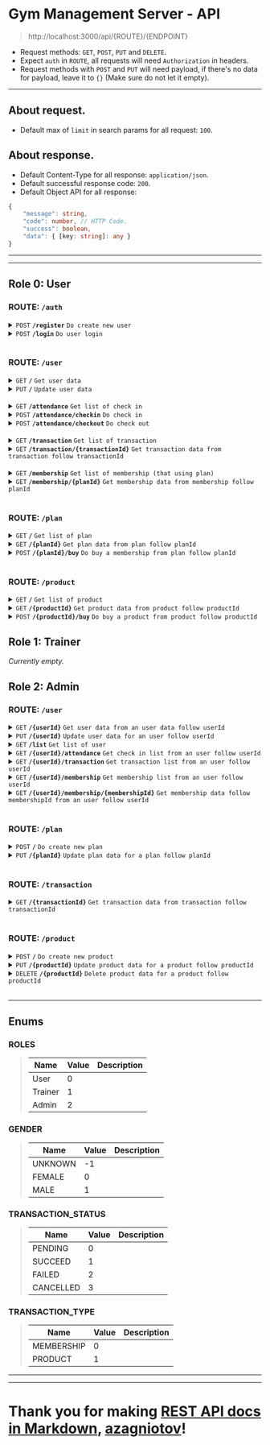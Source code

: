 # Gym Management Server - API

> http://localhost:3000/api/{ROUTE}/{ENDPOINT}

-   Request methods: `GET`, `POST`, `PUT` and `DELETE`.
-   Expect `auth` in `ROUTE`, all requests will need `Authorization` in headers.
-   Request methods with `POST` and `PUT` will need payload, if there's no data for payload, leave it to `{}` (Make sure do not let it empty).

---

## About request.

-   Default max of `limit` in search params for all request: `100`.

## About response.

-   Default Content-Type for all response: `application/json`.
-   Default successful response code: `200`.
-   Default Object API for all response:

```ts
{
    "message": string,
    "code": number, // HTTP Code.
    "success": boolean,
    "data": { [key: string]: any }
}
```

---

---

## Role 0: User

### ROUTE: `/auth`

<details>
    <summary><code>POST</code> <code><b>/register</b></code> <code>Do create new user</code></summary>

##### Payload request

> | Name        | Type     | Data type | Default | Description            |
> | ----------- | -------- | --------- | ------- | ---------------------- |
> | email       | required | string    |         |                        |
> | password    | required | string    |         | min length is 6        |
> | fullName    | required | string    |         |                        |
> | gender      | required | number    |         | [Enum#GENDER](#gender) |
> | address     | required | string    |         |                        |
> | phoneNumber | required | string    |         |                        |

##### Responses in data

> | Name  | Data type | Description                   |
> | ----- | --------- | ----------------------------- |
> | token | string    | JWT Token, valid for 24 hours |

</details>

<details>
    <summary><code>POST</code> <code><b>/login</b></code> <code>Do user login</code></summary>

##### Payload request

> | Name     | Type     | Data type | Default | Description     |
> | -------- | -------- | --------- | ------- | --------------- |
> | email    | required | string    |         |                 |
> | password | required | string    |         | min length is 6 |

##### Responses in data

> | Name  | Data type | Description                   |
> | ----- | --------- | ----------------------------- |
> | token | string    | JWT Token, valid for 24 hours |

</details>

<br />

### ROUTE: `/user`

<details>
    <summary><code>GET</code> <code><b>/</b></code> <code>Get user data</code></summary>

##### Search Parameters

> | Name | Type | Data type | Default | Description |
> | ---- | ---- | --------- | ------- | ----------- |

##### Responses in data

> | Name         | Data type | Description |
> | ------------ | --------- | ----------- |
> | userId       | number    |             |
> | fullName     | string    |             |
> | gender       | string    |             |
> | address      | string    |             |
> | phoneNumber  | string    |             |
> | photo        | string    |             |
> | role         | string    |             |
> | balance      | number    |             |
> | totalBalance | number    |             |

</details>

<details>
    <summary><code>PUT</code> <code><b>/</b></code> <code>Update user data</code></summary>

##### Payload request

> | Name        | Type     | Data type | Default | Description            |
> | ----------- | -------- | --------- | ------- | ---------------------- |
> | password    | optional | string    |         |                        |
> | fullName    | optional | string    |         |                        |
> | gender      | optional | number    |         | [Enum#GENDER](#gender) |
> | address     | optional | string    |         |                        |
> | phoneNumber | optional | string    |         |                        |
> | photo       | optional | string    |         |                        |

##### Responses in data

> | Name                                  | Data type                             | Description |
> | ------------------------------------- | ------------------------------------- | ----------- |
> | ...(Follow data name from Parameters) | ...(Follow data type from Parameters) |             |

</details>

<br />

<details>
    <summary><code>GET</code> <code><b>/attendance</b></code> <code>Get list of check in</code></summary>

##### Search Parameters

> | Name   | Type     | Data type | Default | Description                                                             |
> | ------ | -------- | --------- | ------- | ----------------------------------------------------------------------- |
> | limit  | optional | number    | 20      |                                                                         |
> | page   | optional | number    | 1       |                                                                         |
> | format | optional | boolean   | false   | format `timeIn` and `timeOut` from ISO date to `dd/mm/yyyy hh:MM:ss tt` |

##### Responses in data

> | Name            | Data type | Description   |
> | --------------- | --------- | ------------- |
> | list            | Array     |               |
> | list[X].timeIn  | string    | Array in list |
> | list[X].timeOut | string    | Array in list |
> | currentPage     | number    |               |
> | totalPage       | number    |               |

</details>

<details>
    <summary><code>POST</code> <code><b>/attendance/checkin</b></code> <code>Do check in</code></summary>

##### Payload request

> | Name | Type | Data type | Default | Description |
> | ---- | ---- | --------- | ------- | ----------- |

##### Responses in data

> | Name | Data type | Description |
> | ---- | --------- | ----------- |

</details>

<details>
    <summary><code>POST</code> <code><b>/attendance/checkout</b></code> <code>Do check out</code></summary>

##### Payload request

> | Name | Type | Data type | Default | Description |
> | ---- | ---- | --------- | ------- | ----------- |

##### Responses in data

> | Name | Data type | Description |
> | ---- | --------- | ----------- |

</details>

<br />

<details>
    <summary><code>GET</code> <code><b>/transaction</b></code> <code>Get list of transaction</code></summary>

##### Search Parameters

> | Name   | Type     | Data type | Default | Description                                                 |
> | ------ | -------- | --------- | ------- | ----------------------------------------------------------- |
> | limit  | optional | number    | 20      |                                                             |
> | page   | optional | number    | 1       |                                                             |
> | format | optional | boolean   | false   | format `createAt` from ISO date to `dd/mm/yyyy hh:MM:ss tt` |
> | type   | optional | number    | -1      | [Enum#TRANSACTION_TYPE](#transaction_type)                  |

##### Responses in data

> | Name                  | Data type | Description                                                                |
> | --------------------- | --------- | -------------------------------------------------------------------------- |
> | list                  | Array     |                                                                            |
> | list[X].transactionId | string    | Array in list                                                              |
> | list[X].name          | string    | Array in list                                                              |
> | list[X].details       | string    | Array in list                                                              |
> | list[X]?.type         | string    | Array in list, this field will available when request of its has type = -1 |
> | list[X].price         | number    | Array in list                                                              |
> | list[X].quantity      | number    | Array in list                                                              |
> | list[X].status        | string    | Array in list                                                              |
> | list[X].createdAt     | string    | Array in list                                                              |
> | currentPage           | number    |                                                                            |
> | totalPage             | number    |                                                                            |

</details>

<details>
    <summary><code>GET</code> <code><b>/transaction/{transactionId}</b></code> <code>Get transaction data from transaction follow transactionId</code></summary>

##### Search Parameters

> | Name   | Type     | Data type | Default | Description                                                 |
> | ------ | -------- | --------- | ------- | ----------------------------------------------------------- |
> | format | optional | boolean   | false   | format `createAt` from ISO date to `dd/mm/yyyy hh:MM:ss tt` |

##### Responses in data

> | Name      | Data type | Description |
> | --------- | --------- | ----------- |
> | name      | string    |             |
> | details   | string    |             |
> | type      | string    |             |
> | price     | number    |             |
> | quantity  | number    |             |
> | status    | string    |             |
> | createdAt | string    |             |

</details>

<br />

<details>
    <summary><code>GET</code> <code><b>/membership</b></code> <code>Get list of membership (that using plan)</code></summary>

##### Search Parameters

> | Name   | Type     | Data type | Default | Description                                                            |
> | ------ | -------- | --------- | ------- | ---------------------------------------------------------------------- |
> | limit  | optional | number    | 20      |                                                                        |
> | page   | optional | number    | 1       |                                                                        |
> | format | optional | boolean   | false   | format `startAt` and `endAt` from ISO date to `dd/mm/yyyy hh:MM:ss tt` |

##### Responses in data

> | Name            | Data type | Description   |
> | --------------- | --------- | ------------- |
> | list            | Array     |               |
> | list[X].planId  | number    | Array in list |
> | list[X].startAt | string    | Array in list |
> | list[X].endAt   | string    | Array in list |
> | currentPage     | number    |               |
> | totalPage       | number    |               |

</details>

<details>
    <summary><code>GET</code> <code><b>/membership/{planId}</b></code> <code>Get membership data from membership follow planId</code></summary>

##### Search Parameters

> | Name   | Type     | Data type | Default | Description                                                            |
> | ------ | -------- | --------- | ------- | ---------------------------------------------------------------------- |
> | format | optional | boolean   | false   | format `startAt` and `endAt` from ISO date to `dd/mm/yyyy hh:MM:ss tt` |

##### Responses in data

> | Name    | Data type | Description |
> | ------- | --------- | ----------- |
> | startAt | string    |             |
> | endAt   | string    |             |

</details>

<br />

### ROUTE: `/plan`

<details>
    <summary><code>GET</code> <code><b>/</b></code> <code>Get list of plan</code></summary>

##### Search Parameters

> | Name  | Type     | Data type | Default | Description                            |
> | ----- | -------- | --------- | ------- | -------------------------------------- |
> | limit | optional | number    | 20      |                                        |
> | page  | optional | number    | 1       |                                        |
> | long  | optional | boolean   | false   | format timestamp to readable date time |

##### Responses in data

> | Name             | Data type        | Description                             |
> | ---------------- | ---------------- | --------------------------------------- |
> | list             | Array            |                                         |
> | list[X].planId   | number           | Array in list                           |
> | list[X].title    | string           | Array in list                           |
> | list[X].details  | string           | Array in list                           |
> | list[X].price    | number           | Array in list                           |
> | list[X].duration | number or string | Array in list, string when long is true |
> | currentPage      | number           |                                         |
> | totalPage        | number           |                                         |

</details>

<details>
    <summary><code>GET</code> <code><b>/{planId}</b></code> <code>Get plan data from plan follow planId</code></summary>

##### Search Parameters

> | Name | Type     | Data type | Default | Description                            |
> | ---- | -------- | --------- | ------- | -------------------------------------- |
> | long | optional | boolean   | false   | format timestamp to readable date time |

##### Responses in data

> | Name     | Data type        | Description              |
> | -------- | ---------------- | ------------------------ |
> | title    | string           |                          |
> | details  | string           |                          |
> | price    | number           |                          |
> | duration | number or string | string when long is true |

</details>

<details>
    <summary><code>POST</code> <code><b>/{planId}/buy</b></code> <code>Do buy a membership from plan follow planId</code></summary>

##### Payload request

> | Name     | Type     | Data type | Default | Description |
> | -------- | -------- | --------- | ------- | ----------- |
> | quantity | required | number    |         |             |

##### Responses in data

> | Name | Data type | Description |
> | ---- | --------- | ----------- |

</details>

<br />

### ROUTE: `/product`

<details>
    <summary><code>GET</code> <code><b>/</b></code> <code>Get list of product</code></summary>

##### Search Parameters

> | Name  | Type     | Data type | Default | Description |
> | ----- | -------- | --------- | ------- | ----------- |
> | limit | optional | number    | 20      |             |
> | page  | optional | number    | 1       |             |

##### Responses in data

> | Name            | Data type | Description   |
> | --------------- | --------- | ------------- |
> | list            | Array     |               |
> | list[X].name    | string    | Array in list |
> | list[X].details | string    | Array in list |
> | list[X].price   | number    | Array in list |
> | list[X].storage | number    | Array in list |
> | currentPage     | number    |               |
> | totalPage       | number    |               |

</details>

<details>
    <summary><code>GET</code> <code><b>/{productId}</b></code> <code>Get product data from product follow productId</code></summary>

##### Search Parameters

> | Name | Type | Data type | Default | Description |
> | ---- | ---- | --------- | ------- | ----------- |

##### Responses in data

> | Name    | Data type | Description |
> | ------- | --------- | ----------- |
> | name    | string    |             |
> | details | string    |             |
> | price   | number    |             |
> | storage | number    |             |

</details>

<details>
    <summary><code>POST</code> <code><b>/{productId}/buy</b></code> <code>Do buy a product from product follow productId</code></summary>

##### Payload request

> | Name     | Type     | Data type | Default | Description |
> | -------- | -------- | --------- | ------- | ----------- |
> | quantity | required | number    |         |             |

##### Responses in data

> | Name | Data type | Description |
> | ---- | --------- | ----------- |

</details>

## Role 1: Trainer

_Currently empty._

## Role 2: Admin

### ROUTE: `/user`

<details>
    <summary><code>GET</code> <code><b>/{userId}</b></code> <code>Get user data from an user data follow userId</code></summary>

##### Search Parameters

> | Name | Type | Data type | Default | Description |
> | ---- | ---- | --------- | ------- | ----------- |

##### Responses in data

> | Name         | Data type | Description |
> | ------------ | --------- | ----------- |
> | email        | string    |             |
> | fullName     | string    |             |
> | gender       | string    |             |
> | address      | string    |             |
> | phoneNumber  | string    |             |
> | photo        | string    |             |
> | role         | string    |             |
> | balance      | number    |             |
> | totalBalance | number    |             |

</details>

<details>
    <summary><code>PUT</code> <code><b>/{userId}</b></code> <code>Update user data for an user follow userId</code></summary>

##### Payload request

> | Name        | Type     | Data type | Default | Description              |
> | ----------- | -------- | --------- | ------- | ------------------------ |
> | email       | optional | string    |         |                          |
> | password    | optional | string    |         |                          |
> | role        | optional | string    |         | [Enum#ROLES](#roles)     |
> | fullName    | optional | string    |         |                          |
> | gender      | optional | string    |         | [Enum#GENDER](#gender)   |
> | address     | optional | string    |         |                          |
> | phoneNumber | optional | string    |         |                          |
> | photo       | optional | string    |         |                          |
> | balance     | optional | number    |         | Increasement from itself |

##### Responses in data

> | Name                                  | Data type                             | Description |
> | ------------------------------------- | ------------------------------------- | ----------- |
> | ...(Follow data name from Parameters) | ...(Follow data type from Parameters) |             |

</details>

<details>
    <summary><code>GET</code> <code><b>/list</b></code> <code>Get list of user</code></summary>

##### Search Parameters

> | Name  | Type     | Data type | Default | Description |
> | ----- | -------- | --------- | ------- | ----------- |
> | limit | optional | number    | 20      |             |
> | page  | optional | number    | 1       |             |

##### Responses in data

> | Name                 | Data type | Description   |
> | -------------------- | --------- | ------------- |
> | list                 | Array     |               |
> | list[X].userId       | number    | Array in list |
> | list[X].email        | string    | Array in list |
> | list[X].role         | string    | Array in list |
> | list[X].fullName     | string    | Array in list |
> | list[X].gender       | string    | Array in list |
> | list[X].address      | string    | Array in list |
> | list[X].phoneNumber  | string    | Array in list |
> | list[X].photo        | string    | Array in list |
> | list[X].balance      | number    | Array in list |
> | list[X].totalBalance | number    | Array in list |
> | currentPage          | number    |               |
> | totalPage            | number    |               |

</details>

<details>
    <summary><code>GET</code> <code><b>/{userId}/attendance</b></code> <code>Get check in list from an user follow userId</code></summary>

##### Search Parameters

> | Name   | Type     | Data type | Default | Description                                                             |
> | ------ | -------- | --------- | ------- | ----------------------------------------------------------------------- |
> | limit  | optional | number    | 20      |                                                                         |
> | page   | optional | number    | 1       |                                                                         |
> | format | optional | boolean   | false   | format `timeIn` and `timeOut` from ISO date to `dd/mm/yyyy hh:MM:ss tt` |

##### Responses in data

> | Name            | Data type | Description   |
> | --------------- | --------- | ------------- |
> | list            | Array     |               |
> | list[X].timeIn  | string    | Array in list |
> | list[X].timeOut | string    | Array in list |
> | currentPage     | number    |               |
> | totalPage       | number    |               |

</details>

<details>
    <summary><code>GET</code> <code><b>/{userId}/transaction</b></code> <code>Get transaction list from an user follow userId</code></summary>

##### Search Parameters

> | Name   | Type     | Data type | Default | Description                                                 |
> | ------ | -------- | --------- | ------- | ----------------------------------------------------------- |
> | limit  | optional | number    | 20      |                                                             |
> | page   | optional | number    | 1       |                                                             |
> | format | optional | boolean   | false   | format `createAt` from ISO date to `dd/mm/yyyy hh:MM:ss tt` |
> | type   | optional | number    | -1      | [Enum#TRANSACTION_TYPE](#transaction_type)                  |

##### Responses in data

> | Name              | Data type | Description                                                                |
> | ----------------- | --------- | -------------------------------------------------------------------------- |
> | list              | Array     |                                                                            |
> | list[X].name      | string    | Array in list                                                              |
> | list[X].details   | string    | Array in list                                                              |
> | list[X]?.type     | string    | Array in list, this field will available when request of its has type = -1 |
> | list[X].price     | number    | Array in list                                                              |
> | list[X].quantity  | number    | Array in list                                                              |
> | list[X].status    | string    | Array in list                                                              |
> | list[X].createdAt | string    | Array in list                                                              |
> | currentPage       | number    |                                                                            |
> | totalPage         | number    |                                                                            |

</details>

<details>
    <summary><code>GET</code> <code><b>/{userId}/membership</b></code> <code>Get membership list from an user follow userId</code></summary>

##### Search Parameters

> | Name   | Type     | Data type | Default | Description                                                            |
> | ------ | -------- | --------- | ------- | ---------------------------------------------------------------------- |
> | limit  | optional | number    | 20      |                                                                        |
> | page   | optional | number    | 1       |                                                                        |
> | format | optional | boolean   | false   | format `startAt` and `endAt` from ISO date to `dd/mm/yyyy hh:MM:ss tt` |

##### Responses in data

> | Name            | Data type | Description   |
> | --------------- | --------- | ------------- |
> | list            | Array     |               |
> | list[X].planId  | number    | Array in list |
> | list[X].startAt | string    | Array in list |
> | list[X].endAt   | string    | Array in list |
> | currentPage     | number    |               |
> | totalPage       | number    |               |

</details>

<details>
    <summary><code>GET</code> <code><b>/{userId}/membership/{membershipId}</b></code> <code>Get membership data follow membershipId from an user follow userId</code></summary>

##### Search Parameters

> | Name   | Type     | Data type | Default | Description                                                            |
> | ------ | -------- | --------- | ------- | ---------------------------------------------------------------------- |
> | format | optional | boolean   | false   | format `startAt` and `endAt` from ISO date to `dd/mm/yyyy hh:MM:ss tt` |

##### Responses in data

> | Name    | Data type | Description |
> | ------- | --------- | ----------- |
> | startAt | string    |             |
> | endAt   | string    |             |

</details>

<br/>

### ROUTE: `/plan`

<details>
    <summary><code>POST</code> <code><b>/</b></code> <code>Do create new plan</code></summary>

##### Payload request

> | Name     | Type     | Data type | Default | Description        |
> | -------- | -------- | --------- | ------- | ------------------ |
> | title    | required | string    |         |                    |
> | details  | required | string    |         |                    |
> | price    | required | number    |         |                    |
> | duration | required | number    |         | also accept string |

##### Responses in data

> | Name   | Data type | Description |
> | ------ | --------- | ----------- |
> | planId | number    |             |

</details>

<details>
    <summary><code>PUT</code> <code><b>/{planId}</b></code> <code>Update plan data for a plan follow planId</code></summary>

##### Payload request

> | Name     | Type     | Data type | Default | Description        |
> | -------- | -------- | --------- | ------- | ------------------ |
> | title    | optional | string    |         |                    |
> | details  | optional | string    |         |                    |
> | price    | optional | number    |         |                    |
> | duration | optional | number    |         | also accept string |

##### Responses in data

> | Name                                  | Data type                             | Description |
> | ------------------------------------- | ------------------------------------- | ----------- |
> | ...(Follow data name from Parameters) | ...(Follow data type from Parameters) |             |

</details>

<br/>

### ROUTE: `/transaction`

<details>
    <summary><code>GET</code> <code><b>/{transactionId}</b></code> <code>Get transaction data from transaction follow transactionId</code></summary>

##### Search Parameters

> | Name   | Type     | Data type | Default | Description                                                 |
> | ------ | -------- | --------- | ------- | ----------------------------------------------------------- |
> | format | optional | boolean   | false   | format `createAt` from ISO date to `dd/mm/yyyy hh:MM:ss tt` |

##### Responses in data

> | Name      | Data type | Description |
> | --------- | --------- | ----------- |
> | userId    | number    |             |
> | name      | string    |             |
> | details   | string    |             |
> | price     | number    |             |
> | quantity  | number    |             |
> | status    | string    |             |
> | createdAt | string    |             |

</details>

<br/>

### ROUTE: `/product`

<details>
    <summary><code>POST</code> <code><b>/</b></code> <code>Do create new product</code></summary>

##### Payload request

> | Name    | Type     | Data type | Default | Description |
> | ------- | -------- | --------- | ------- | ----------- |
> | name    | required | string    |         |             |
> | details | required | string    |         |             |
> | price   | required | number    |         |             |
> | storage | required | number    |         |             |

##### Responses in data

> | Name      | Data type | Description |
> | --------- | --------- | ----------- |
> | productId | number    |             |

</details>

<details>
    <summary><code>PUT</code> <code><b>/{productId}</b></code> <code>Update product data for a product follow productId</code></summary>

##### Payload request

> | Name    | Type     | Data type | Default | Description              |
> | ------- | -------- | --------- | ------- | ------------------------ |
> | name    | optional | string    |         |                          |
> | details | optional | string    |         |                          |
> | price   | optional | number    |         |                          |
> | storage | optional | number    |         | Increasement from itself |

##### Responses in data

> | Name                                  | Data type                             | Description |
> | ------------------------------------- | ------------------------------------- | ----------- |
> | ...(Follow data name from Parameters) | ...(Follow data type from Parameters) |             |

</details>

<details>
    <summary><code>DELETE</code> <code><b>/{productId}</b></code> <code>Delete product data for a product follow productId</code></summary>

##### Parameters

> | Name | Type | Data type | Default | Description |
> | ---- | ---- | --------- | ------- | ----------- |

##### Responses in data

> | Name | Data type | Description |
> | ---- | --------- | ----------- |

</details>

<br/>

---

## Enums

### ROLES

> | Name    | Value | Description |
> | ------- | ----- | ----------- |
> | User    | 0     |             |
> | Trainer | 1     |             |
> | Admin   | 2     |             |

### GENDER

> | Name    | Value | Description |
> | ------- | ----- | ----------- |
> | UNKNOWN | -1    |             |
> | FEMALE  | 0     |             |
> | MALE    | 1     |             |

### TRANSACTION_STATUS

> | Name      | Value | Description |
> | --------- | ----- | ----------- |
> | PENDING   | 0     |             |
> | SUCCEED   | 1     |             |
> | FAILED    | 2     |             |
> | CANCELLED | 3     |             |

### TRANSACTION_TYPE

> | Name       | Value | Description |
> | ---------- | ----- | ----------- |
> | MEMBERSHIP | 0     |             |
> | PRODUCT    | 1     |             |

---

---

# Thank you for making [REST API docs in Markdown](https://gist.github.com/azagniotov/a4b16faf0febd12efbc6c3d7370383a6), [azagniotov](https://github.com/azagniotov)!

<!-- This is a [Next.js](https://nextjs.org/) project bootstrapped with [`create-next-app`](https://github.com/vercel/next.js/tree/canary/packages/create-next-app).

## Getting Started

First, run the development server:

```bash
npm run dev
# or
yarn dev
# or
pnpm dev
# or
bun dev
```

Open [http://localhost:3000](http://localhost:3000) with your browser to see the result.

You can start editing the page by modifying `app/page.tsx`. The page auto-updates as you edit the file.

This project uses [`next/font`](https://nextjs.org/docs/basic-features/font-optimization) to automatically optimize and load Inter, a custom Google Font.

## Learn More

To learn more about Next.js, take a look at the following resources:

- [Next.js Documentation](https://nextjs.org/docs) - learn about Next.js features and API.
- [Learn Next.js](https://nextjs.org/learn) - an interactive Next.js tutorial.

You can check out [the Next.js GitHub repository](https://github.com/vercel/next.js/) - your feedback and contributions are welcome!

## Deploy on Vercel

The easiest way to deploy your Next.js app is to use the [Vercel Platform](https://vercel.com/new?utm_medium=default-template&filter=next.js&utm_source=create-next-app&utm_campaign=create-next-app-readme) from the creators of Next.js.

Check out our [Next.js deployment documentation](https://nextjs.org/docs/deployment) for more details. -->
